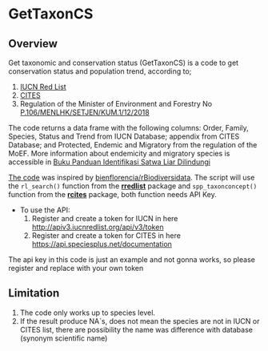 # GetTaxonCS
## Overview
Get taxonomic and conservation status (GetTaxonCS) is a code to get conservation status and population trend, according to;
1. [IUCN Red List](https://www.iucnredlist.org/)
2. [CITES](https://cites.org/eng)
3. Regulation of the Minister of Environment and Forestry No [P.106/MENLHK/SETJEN/KUM.1/12/2018](https://www.mongabay.co.id/wp-content/uploads/2019/03/Permen-Jenis-Satwa-dan-Tumbuhan-Dilindungi.pdf)

The code returns a data frame with the following columns: Order, Family, Species, Status and Trend from IUCN Database; appendix from CITES Database; and Protected, Endemic and Migratory from the regulation of the MoEF. More information about endemicity and migratory species is accessible in [Buku Panduan Identifikasi Satwa Liar Dilindungi](https://kukangku.id/identifikasi-satwa-dilindungi/)

[The code](https://github.com/ryanavri/GetTaxonCS/blob/main/GetTaxonCS.R) was inspired by [bienflorencia/rBiodiversidata](https://github.com/bienflorencia/rBiodiversidata). The script will use the `rl_search()` function from the [**rredlist**](https://CRAN.R-project.org/package=rredlist) package and `spp_taxonconcept()` function from the [**rcites**](https://cran.r-project.org/web/packages/rcites) package, both function needs API Key.

- To use the API:
  1. Register and create a token for IUCN in here http://apiv3.iucnredlist.org/api/v3/token
  2. Register and create a token for CITES in here https://api.speciesplus.net/documentation

The api key in this code is just an example and not gonna works, so please register and replace with your own token

## Limitation
1. The code only works up to species level.
2. If the result produce NA`s, does not mean the species are not in IUCN or CITES list, there are possibility the name was difference with database (synonym scientific name)
